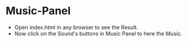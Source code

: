 # Music-Panel
- Open index.html in any browser to see the Result.
- Now click on the Sound's buttons in Music Panel to here the Music.
